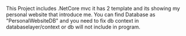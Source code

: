 This Project includes .NetCore mvc it has 2 template and its showing my personal website that introduce me. You can find Database as "PersonalWebsiteDB" and you need to fix db context in databaselayer/context or db will not include in program.
